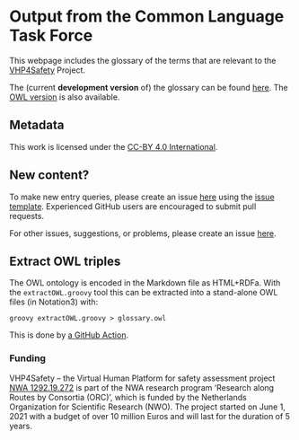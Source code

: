# Output from the Common Language Task Force

This webpage includes the glossary  of the terms that are relevant to the [VHP4Safety](https://vhp4safety.nl/) Project.

The (current **development version** of) the glossary can be found [here](glossary.md). The [OWL version](glossary.owl)
is also available.

## Metadata

This work is licensed under the [CC-BY 4.0 International](https://github.com/VHP4Safety/glossary/blob/main/LICENCE.md). 

## New content?

To make new entry queries, please create an issue [here](https://github.com/VHP4Safety/glossary/issues/new/choose) using the [issue template](https://github.com/VHP4Safety/glossary/blob/main/.github/ISSUE_TEMPLATE/ontology-term-request.md). Experienced GitHub users
are encouraged to submit pull requests.

For other issues, suggestions, or problems, please create an issue [here](https://github.com/VHP4Safety/glossary/issues). 

## Extract OWL triples

The OWL ontology is encoded in the Markdown file as HTML+RDFa. With the `extractOWL.groovy` tool this can
be extracted into a stand-alone OWL files (in Notation3) with:

```shell
groovy extractOWL.groovy > glossary.owl
```

This is done by [a GitHub Action](https://github.com/VHP4Safety/glossary/blob/main/.github/workflows/extract.yml).

### Funding

VHP4Safety – the Virtual Human Platform for safety assessment project
[NWA 1292.19.272](https://www.nwo.nl/projecten/nwa129219272) is part of the NWA
research program ‘Research along Routes by Consortia (ORC)’, which is funded by the Netherlands Organization
for Scientific Research (NWO). The project started on June 1, 2021 with a budget of over 10 million Euros
and will last for the duration of 5 years. 
